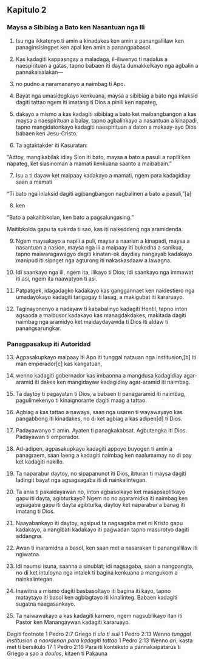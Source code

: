 Kapitulo 2
----------

### Maysa a Sibibiag a Bato ken Nasantuan nga Ili

1. Isu nga ikkatenyo ti amin a kinadakes ken amin a panangallilaw ken panaginsisingpet ken apal ken amin a panangpabasol.
2. Kas kadagiti kappasngay a maladaga, il-iliwenyo ti nadalus a naespirituan a gatas, tapno babaen iti dayta dumakkelkayo nga agbalin a pannakaisalakan—
3. no pudno a naramananyo a naimbag ti Apo.

4. Bayat nga umasidegkayo kenkuana, maysa a sibibiag a bato nga inlaksid dagiti tattao ngem iti imatang ti Dios a pinili ken napateg,
5. dakayo a mismo a kas kadagiti sibibiag a bato ket maibangbangon a kas maysa a naespirituan a balay, tapno agbalinkayo a nasantuan a kinapadi, tapno mangidatonkayo kadagiti naespirituan a daton a makaay-ayo Dios babaen ken Jesu-Cristo.
6. Ta agtaktakder iti Kasuratan:

“Adtoy, mangikabilak idiay Sion iti bato, maysa a bato a pasuli a napili ken napateg, ket siasinoman a mamati kenkuana saanto a maibabain.”

7. Isu a ti dayaw ket maipaay kadakayo a mamati, ngem para kadagidiay saan a mamati

“Ti bato nga inlaksid dagiti agibangbangon
nagbalinen a bato a pasuli,”[a]

8. ken

“Bato a pakaitibkolan, ken bato a pagsalungasing.”

Maitibkolda gapu ta sukirda ti sao, kas iti naikeddeng nga aramidenda.

9. Ngem maysakayo a napili a puli, maysa a naarian a kinapadi, maysa a nasantuan a nasion, maysa nga ili a maipaay iti bukodna a sanikua, tapno maiwaragawagyo dagiti kinatan-ok daydiay nangayab kadakayo manipud iti sipnget nga agturong iti nakaskasdaaw a lawagna.
10. Idi saankayo nga ili, ngem ita, ilikayo ti Dios; idi saankayo nga immawat iti asi, ngem ita naawatyon ti asi.

11. Patpatgek, idagadagko kadakayo kas ganggannaet ken naidestiero nga umadayokayo kadagiti tarigagay ti lasag, a makigubat iti kararuayo.
12. Taginayonenyo a nadayaw ti kababalinyo kadagiti Hentil, tapno inton agsaoda a maibusor kadakayo kas managdakdakes, makitada dagiti naimbag nga aramidyo ket maidaydayawda ti Dios iti aldaw ti panangsarungkar.

### Panagpasakup iti Autoridad

13. Agpasakupkayo maipaay iti Apo iti tunggal natauan nga institusion,[b] iti man emperador[c] kas kangatuan,
14. wenno kadagiti gobernador kas imbaonna a mangdusa kadagidiay agar-aramid iti dakes ken mangidayaw kadagidiay agar-aramid iti naimbag.
15. Ta daytoy ti pagayatan ti Dios, a babaen ti panagaramid iti naimbag, pagulimekenyo ti kinaignorante dagiti maag a tattao.
16. Agbiag a kas tattao a nawaya, saan nga usaren ti wayawayayo kas pangabbong iti kinadakes, no di ket agbiag a kas adipen[d] ti Dios.
17. Padayawanyo ti amin. Ayaten ti panagkakabsat. Agbutengka iti Dios. Padayawan ti emperador.

18. Ad-adipen, agpasakupkayo kadagiti appoyo buyogen ti amin a panagraem, saan laeng a kadagiti naimbag ken naalumamay no di pay ket kadagiti nakillo.
19. Ta naparabur daytoy, no sipapanunot iti Dios, ibturan ti maysa dagiti ladingit bayat nga agsagsagaba iti di nainkalintegan.
20. Ta ania ti pakaidayawan no, inton agbasolkayo ket masapsaplitkayo gapu iti dayta, agibturkayo? Ngem no no agaramidka iti naimbag ken agsagaba gapu iti dayta agibturka, daytoy ket naparabur a banag iti imatang ti Dios.
21. Naayabankayo iti daytoy, agsipud ta nagsagaba met ni Kristo gapu kadakayo, a nangibati kadakayo iti pagwadan tapno masurotyo dagiti addangna.
22. Awan ti inaramidna a basol, ken saan met a nasarakan ti panangallilaw iti ngiwatna.
23. Idi naumsi isuna, saanna a sinublat; idi nagsagaba, saan a nangpangta, no di ket intuloyna nga intalek ti bagina kenkuana a mangukom a nainkalintegan.
24. Inawitna a mismo dagiti basbasoltayo iti bagina iti kayo, tapno mataytayo iti basol ken agbiagtayo iti kinalinteg. Babaen kadagiti sugatna naagasankayo.
25. Ta naiwawakayo a kas kadagiti karnero, ngem nagsublikayo itan iti Pastor ken Manangaywan kadagiti kararuayo.

Dagiti footnote
1 Pedro 2:7 Griego *ti ulo ti suli*
1 Pedro 2:13 Wenno *tunggal institusion a naordenan para kadagiti tattao*
1 Pedro 2:13 Wenno *ari*; kasta met ti bersikulo 17
1 Pedro 2:16 Para iti konteksto a pannakaipatarus ti Griego a sao a *doulos*, kitaen ti Pakauna